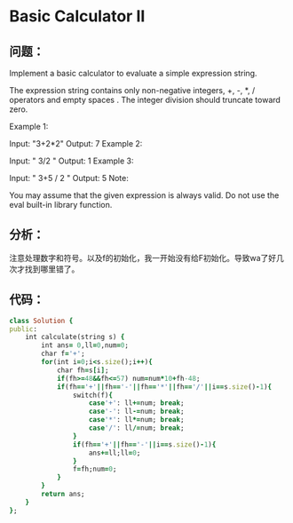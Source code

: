 # Basic Calculator II
## 问题：
Implement a basic calculator to evaluate a simple expression string.

The expression string contains only non-negative integers, +, -, *, / operators and empty spaces . The integer division should truncate toward zero.

Example 1:

Input: "3+2*2"
Output: 7
Example 2:

Input: " 3/2 "
Output: 1
Example 3:

Input: " 3+5 / 2 "
Output: 5
Note:

You may assume that the given expression is always valid.
Do not use the eval built-in library function.
## 分析：
注意处理数字和符号。以及f的初始化，我一开始没有给F初始化。导致wa了好几次才找到哪里错了。<br>
## 代码：
```ruby
class Solution {
public:
    int calculate(string s) {
        int ans= 0,ll=0,num=0;
        char f='+';
        for(int i=0;i<s.size();i++){
            char fh=s[i];
            if(fh>=48&&fh<=57) num=num*10+fh-48;
            if(fh=='+'||fh=='-'||fh=='*'||fh=='/'||i==s.size()-1){
                switch(f){
                    case'+': ll+=num; break;
                    case'-': ll-=num; break;
                    case'*': ll*=num; break;
                    case'/': ll/=num; break;
                }
                if(fh=='+'||fh=='-'||i==s.size()-1){
                    ans+=ll;ll=0;
                }
                f=fh;num=0;
            } 
        }
        return ans;
    }
};

